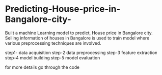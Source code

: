 # Predicting-House-price-in-Bangalore-city-
Built a machine Learning model to predict, House price in Bangalore city. Selling information of houses in Bangalore is used to train model where various preprocessing techniques are involved.

step1- data acquisition
step-2 data preprocessing
step-3 feature extraction
step-4 model building
step-5 model evaluation

for more details go through the code 
